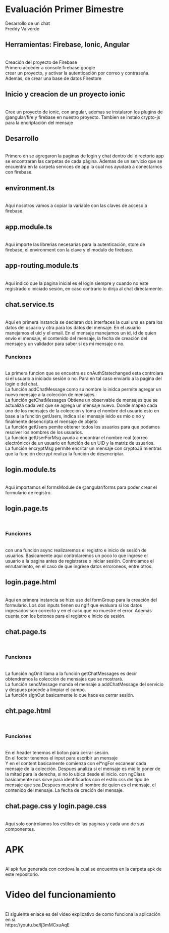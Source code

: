 # Evaluación Primer Bimestre<br/>
Desarrollo de un chat<br/>
Freddy Valverde<br/>
<h2>Herramientas: Firebase, Ionic, Angular</h2><br/>
Creación del proyecto de Firebase<br/>
Primero acceder a console.firebase.google<br/>
crear un proyecto, y activar la autenticación por correo y contraseña. Además, de crear una base de datos Firestore<br/>
<h2>Inicio y creacion de un proyecto ionic</h2><br/>
Cree un proyecto de ionic, con angular, ademas se instalaron los plugins de @angular/fire y firebase en nuestro proyecto. Tambien se instalo crypto-js para la encriptación del mensaje<br/>
<h2>Desarrollo</h2><br/>
Primero en se agregaron la paginas de login y chat dentro del directorio app se encontraran las carpetas de cada página. Ademas de un servicio que se encuentra en la carpeta services de app la cual nos ayudará a conectarnos con firebase.<br/>
 <h2>environment.ts</h2><br/>
 Aqui nosotros vamos a copiar la variable con las claves de acceso a firebase.<br/>
 <h2>app.module.ts</h2><br/>
  Aqui importe las librerias necesarias para la autenticación, store de firebase, el environment con la clave y el modulo de firebase.<br/>
  <h2>app-routing.module.ts</h2><br/>
  Aqui indico que la pagina inicial es el login siempre y cuando no este registrado o iniciado sesión, en caso contrario lo dirija al chat directamente.<br/>
  <h2>chat.service.ts</h2><br/>
    Aqui en primera instancia se declaran dos interfaces la cual una es para los datos del usuario y otra para los datos del mensaje. En el usuario manejamos el uid y el email. En el mensaje manejamos un id, id de quien envio el mensaje, el contenido del mensaje, la fecha de creación del mensaje y un validador para saber si es mi mensaje o no.<br/>
    <h3>Funciones</h3><br/>
    La primera funcion que se encuetra es onAuthStatechanged esta controlara si el usuario a iniciado sesión o no. Para en tal caso enviarlo a la pagina del login o del chat.<br/>
    La función addChatMessage como su nombre lo inidca permite agregar un nuevo mensaje a la colección de mensajes.<br/>
    La función getChatMessages Obtiene un observable de mensajes que se actualiza cada vez que se agrega un mensaje nuevo. Donde mapea cada uno de los mensajes de la colección y toma el nombre del usuario esto en base a la función getUsers, indica si el mensaje leido es mio o no y finalmente desencripta el mensaje de objeto<br/>
    La función getUsers pemite obtener todos los usuarios para que podamos resolver los nombres de los usuarios.<br/>
    La funcion getUserForMsg ayuda a encontrar el nombre real (correo electrónico) de un usuario en función de un UID y la matriz de usuarios.<br/>
    La función encryptMsg permite encritar un mensaje con cryptoJS mientras que la función decrypt realiza la función de desencriptar.<br/>
  <h2>login.module.ts</h2><br/>
    Aqui importamos el formsModule de @angular/forms para poder crear el formulario de registro.<br/>
    <h2>login.page.ts</h2><br/>
    <h3>Funciones</h3><br/>
    con una función async realizaremos el registro e inicio de sesión de usuarios. Basicamente aqui controlaremos un poco lo que ingrese el usuario a la pagina antes de registrarse o iniciar sesión. Controlamos el enrutamiento, en el caso de que ingrese datos erroroneos, entre otros.<br/>
    <h2>login.page.html</h2><br/>
    Aqui en primera instancia se hizo uso del formGroup para la creación del formulario. Los dos inputs tienen su ngIf que evaluara si los datos ingresados son correcto y en el caso que no muestre el error. Además cuenta con los botones para el registro e inicio de sesión.<br/>
    <h2>chat.page.ts</h2><br/>
    <h3>Funciones</h3><br/>
    La función ngOnit llama a la función getChatMessages es decir obtendremos la colección de mensajes que se mostrará.<br/>
    La función sendMessage manda el mensaje a addChatMessage del servicio y despues procede a limpiar el campo.<br/>
    La función signOut basicamente lo que hace es cerrar sesión.<br/>
    <h2>cht.page.html</h2><br/>
    <h3>Funciones</h3><br/>
    En el header tenemos el boton para cerrar sesión.<br/>
    En el footer tenemos el input para escribir un mensaje<br/>
    Y en el content basicamente comienza con el*ngFor escanear cada mensaje de la colección. Despues analiza si el mensaje es mio lo poner de la mitad para la derecha, si no lo ubica desde el inicio. con ngClass basicamente nos sirve para identificarlos con el estilo css del tipo de mensaje que sea.Despues muestra el nombre de quien es el mensaje, el contenido del mensaje. La fecha de creción del mensaje.<br/>
    <h2>chat.page.css y login.page.css</h2><br/>
    Aqui solo controlamos los estilos de las paginas y cada uno de sus componentes.<br/>
    <h1>APK</h1><br/>
    Al apk fue generada con cordova la cual se encuentra en la carpeta apk de este repositorio.
    <h1>Video del funcionamiento</h1><br/>
    El siguiente enlace es del video explicativo de como funciona la aplicación en si.<br/>
    https://youtu.be/lj3mMCxuAqE
    
    
    
 
  
